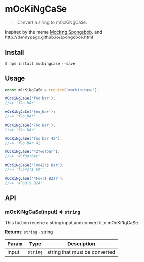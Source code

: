 # mOcKiNgCaSe

> Convert a string to mOcKiNgCaSe.

Inspired by the meme [Mocking Spongebob](https://knowyourmeme.com/memes/mocking-spongebob). and http://dannypage.github.io/spongebob.html

## Install

```
$ npm install mockingcase --save
```

## Usage

```js
const mOcKiNgCaSe = require('mockingcase');

mOcKiNgCaSe('foo-bar');
//=> 'fOo-bAr'

mOcKiNgCaSe('foo_bar');
//=> 'fOo_bAr'

mOcKiNgCaSe('Foo-Bar');
//=> 'fOo-bAr'

mOcKiNgCaSe('foo bar 42');
//=> 'fOo bAr 42'

mOcKiNgCaSe('42foo!bar');
//=> '42fOo!bAr'

mOcKiNgCaSe('Foo42!$ Bar');
//=> 'fOo42!$ bAr'

mOcKiNgCaSe('4Foo!$ B2ar');
//=> '4FoO!$ B2Ar'
```

## API

### mOcKiNgCaSe(input) ⇒ <code>string</code>
This fuction receive a string input and convert it to mOcKiNgCaSe.

**Returns**: <code>string</code> - string

| Param | Type | Description |
| --- | --- | --- |
| input | <code>string</code> | string that must be converted |